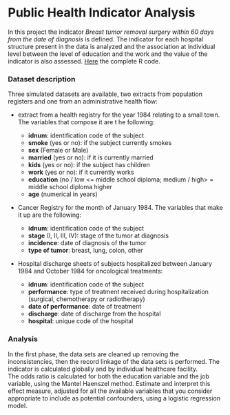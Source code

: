 # Public Health Indicator Analysis
In this project the indicator *Breast tumor removal surgery 
within 60 days from the date of diagnosis* is defined. The 
indicator for each hospital structure present in the data 
is analyzed and the association at individual level between 
the level of education and the work and the value of the indicator is 
also assessed. [Here](https://simone-damico.github.io/Public-health-Indicator-Analysis/) the complete R code.

### Dataset description
Three simulated datasets are available, two extracts from population 
registers and one from an administrative health flow:

- extract from a health registry for the year 1984 
relating to a small town. The variables that compose it are t
he following:
    - **idnum**: identification code of the subject
    - **smoke** (yes or no): if the subject currently smokes
    - **sex** (Female or Male)
    - **married** (yes or no): if it is currently married
    - **kids** (yes or no): if the subject has children
    - **work** (yes or no): if it currently works
    - **education** (no / low <= middle school diploma; medium / high> = middle school diploma
    higher
    - **age** (numerical in years)

- Cancer Registry for the month of January 1984. The variables
 that make it up are the following:
    - **idnum**: identification code of the subject
    - **stage** (I, II, III, IV): stage of the tumor at diagnosis
    - **incidence**: date of diagnosis of the tumor
    - **type of tumor**: breast, lung, colon, other

- Hospital discharge sheets of subjects hospitalized between 
January 1984 and October 1984 for oncological treatments:
    - **idnum**: identification code of the subject
    - **performance**: type of treatment received during hospitalization (surgical, chemotherapy or radiotherapy)
    - **date of performance**: date of treatment
    - **discharge**: date of discharge from the hospital
    - **hospital**: unique code of the hospital
    
### Analysis
In the first phase, the data sets are cleaned up removing 
the inconsistencies, then the record linkage of the data 
sets is performed. The indicator is calculated globally and 
by individual healthcare facility.\
The odds ratio is calculated for both the education variable 
and the job variable, using the Mantel Haenszel method.
Estimate and interpret this effect measure, adjusted for all 
the available variables that you consider appropriate to 
include as potential confounders, using a logistic regression 
model.

